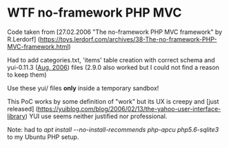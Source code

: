 WTF no-framework PHP MVC
========================

Code taken from [27.02.2006 "The no-framework PHP MVC framework" by R.Lerdorf]
(https://toys.lerdorf.com/archives/38-The-no-framework-PHP-MVC-framework.html)

Had to add categories.txt, 'items' table creation with correct schema
and yui-0.11.3 ([Aug. 2006](https://yuiblog.com/blog/2006/08/28/yui-release-113))
files (2.9.0 also worked but I could not find a reason to keep them)

Use these yui/ files **only** inside a temporary sandbox!

This PoC works by some definition of "work" but its UX is creepy and [just released]
(https://yuiblog.com/blog/2006/02/13/the-yahoo-user-interface-library)
YUI use seems neither justified nor professional.

Note: had to *apt install --no-install-recommends php-apcu php5.6-sqlite3* to my Ubuntu PHP setup.
